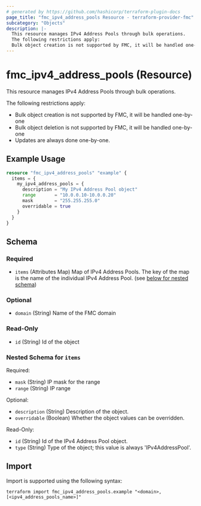 ```yaml
---
# generated by https://github.com/hashicorp/terraform-plugin-docs
page_title: "fmc_ipv4_address_pools Resource - terraform-provider-fmc"
subcategory: "Objects"
description: |-
  This resource manages IPv4 Address Pools through bulk operations.
  The following restrictions apply:
  Bulk object creation is not supported by FMC, it will be handled one-by-oneBulk object deletion is not supported by FMC, it will be handled one-by-oneUpdates are always done one-by-one.
---
```


# fmc_ipv4_address_pools (Resource)

This resource manages IPv4 Address Pools through bulk operations.

The following restrictions apply:
  - Bulk object creation is not supported by FMC, it will be handled one-by-one
  - Bulk object deletion is not supported by FMC, it will be handled one-by-one
  - Updates are always done one-by-one.

## Example Usage

```terraform
resource "fmc_ipv4_address_pools" "example" {
  items = {
    my_ipv4_address_pools = {
      description = "My IPv4 Address Pool object"
      range       = "10.0.0.10-10.0.0.20"
      mask        = "255.255.255.0"
      overridable = true
    }
  }
}
```

<!-- schema generated by tfplugindocs -->
## Schema

### Required

- `items` (Attributes Map) Map of IPv4 Address Pools. The key of the map is the name of the individual IPv4 Address Pool. (see [below for nested schema](#nestedatt--items))

### Optional

- `domain` (String) Name of the FMC domain

### Read-Only

- `id` (String) Id of the object

<a id="nestedatt--items"></a>
### Nested Schema for `items`

Required:

- `mask` (String) IP mask for the range
- `range` (String) IP range

Optional:

- `description` (String) Description of the object.
- `overridable` (Boolean) Whether the object values can be overridden.

Read-Only:

- `id` (String) Id of the IPv4 Address Pool object.
- `type` (String) Type of the object; this value is always 'IPv4AddressPool'.

## Import

Import is supported using the following syntax:

```shell
terraform import fmc_ipv4_address_pools.example "<domain>,[<ipv4_address_pools_name>]"
```
